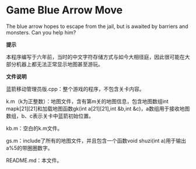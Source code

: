 # Game Blue Arrow Move
 The blue arrow hopes to escape from the jail, but is awaited by barriers and monsters. Can you help him?

**提示**

本程序编写于六年前，当时的中文字符存储方式与如今大相径庭，因此很可能在大部分机器上都无法正常显示地图甚至游玩。

**文件说明**

蓝箭移动管理员版.cpp：整个游戏的程序，不包含关卡内容。

k.m（k为正整数）：地图文件，含有第m关的地图信息，包含地图数组int mapk[21][21]和加载地图函数gk(int a[21][21],int &b,int &c)，a数组用于接收地图数组，b、c表示关卡中蓝箭初始位置。

kb.m：空白的k.m文件。

gs.m：include了所有的地图文件，并且包含一个函数void shuzi(int a)用于输出a%5的带圈圈数字。

README.md：本文件。